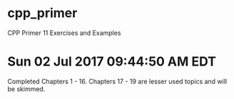 # cpp_primer
CPP Primer 11 Exercises and Examples

Sun 02 Jul 2017 09:44:50 AM EDT
===============================
Completed Chapters 1 - 16.  Chapters 17 - 19 are
lesser used topics and will be skimmed.
